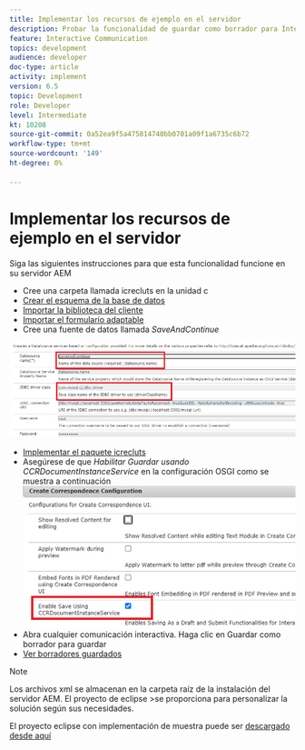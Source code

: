 ```yaml
---
title: Implementar los recursos de ejemplo en el servidor
description: Probar la funcionalidad de guardar como borrador para Interactive Communications
feature: Interactive Communication
topics: development
audience: developer
doc-type: article
activity: implement
version: 6.5
topic: Development
role: Developer
level: Intermediate
kt: 10208
source-git-commit: 0a52ea9f5a475814740bb0701a09f1a6735c6b72
workflow-type: tm+mt
source-wordcount: '149'
ht-degree: 0%

---
```


# Implementar los recursos de ejemplo en el servidor

Siga las siguientes instrucciones para que esta funcionalidad funcione en su servidor AEM

* Cree una carpeta llamada icrecluts en la unidad c
* [Crear el esquema de la base de datos](assets/icdrafts.sql)
* [Importar la biblioteca del cliente](assets/icdrafts.zip)
* [Importar el formulario adaptable](assets/SavedDraftsAdaptiveForm.zip)
* Cree una fuente de datos llamada _SaveAndContinue_

![Crear fuente de datos](assets/data-source.png)

* [Implementar el paquete icrecluts](assets/icdrafts.icdrafts.core-1.0-SNAPSHOT.jar)
* Asegúrese de que _Habilitar Guardar usando CCRDocumentInstanceService_ en la configuración OSGI como se muestra a continuación
   ![Habilitar borradores](assets/enable-drafts.png)
* Abra cualquier comunicación interactiva. Haga clic en Guardar como borrador para guardar
* [Ver borradores guardados](http://localhost:4502/content/dam/formsanddocuments/saveddrafts/jcr:content?wcmmode=disabled)

>[!NOTE]
>Los archivos xml se almacenan en la carpeta raíz de la instalación del servidor AEM. El proyecto de eclipse >se proporciona para personalizar la solución según sus necesidades.

El proyecto eclipse con implementación de muestra puede ser [descargado desde aquí](assets/icdrafts-eclipse-project.zip)
